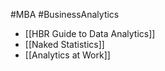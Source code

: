 #MBA #BusinessAnalytics 
- [[HBR Guide to Data Analytics]] 
- [[Naked Statistics]] 
- [[Analytics at Work]]
